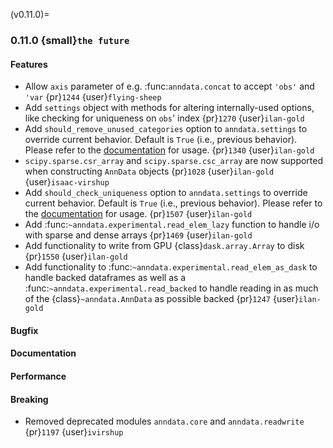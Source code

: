 (v0.11.0)=
### 0.11.0 {small}`the future`

#### Features

* Allow `axis` parameter of e.g. :func:`anndata.concat` to accept `'obs'` and `'var` {pr}`1244` {user}`flying-sheep`
* Add `settings` object with methods for altering internally-used options, like checking for uniqueness on `obs`' index {pr}`1270` {user}`ilan-gold`
* Add `should_remove_unused_categories` option to `anndata.settings` to override current behavior.  Default is `True` (i.e., previous behavior).  Please refer to the [documentation](https://anndata.readthedocs.io/en/latest/generated/anndata.settings.html) for usage.  {pr}`1340` {user}`ilan-gold`
* `scipy.sparse.csr_array` and `scipy.sparse.csc_array` are now supported when constructing `AnnData` objects {pr}`1028` {user}`ilan-gold` {user}`isaac-virshup`
* Add `should_check_uniqueness` option to `anndata.settings` to override current behavior.  Default is `True` (i.e., previous behavior).  Please refer to the [documentation](https://anndata.readthedocs.io/en/latest/generated/anndata.settings.html) for usage.  {pr}`1507` {user}`ilan-gold`
* Add :func:`~anndata.experimental.read_elem_lazy` function to handle i/o with sparse and dense arrays {pr}`1469` {user}`ilan-gold`
* Add functionality to write from GPU {class}`dask.array.Array` to disk {pr}`1550` {user}`ilan-gold`
* Add functionality to :func:`~anndata.experimental.read_elem_as_dask` to handle backed dataframes as well as a :func:`~anndata.experimental.read_backed` to handle reading in as much of the {class}`~anndata.AnnData` as possible backed {pr}`1247` {user}`ilan-gold`

#### Bugfix

#### Documentation

#### Performance

#### Breaking

* Removed deprecated modules `anndata.core` and `anndata.readwrite` {pr}`1197` {user}`ivirshup`
